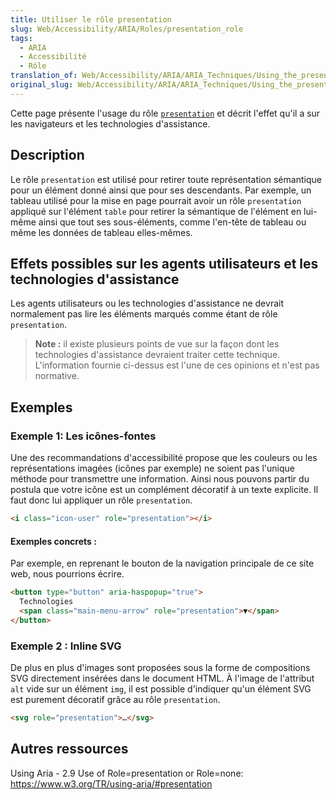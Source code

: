 ```yaml
---
title: Utiliser le rôle presentation
slug: Web/Accessibility/ARIA/Roles/presentation_role
tags:
  - ARIA
  - Accessibilité
  - Rôle
translation_of: Web/Accessibility/ARIA/ARIA_Techniques/Using_the_presentation_role
original_slug: Web/Accessibility/ARIA/ARIA_Techniques/Using_the_presentation_role
---
```


Cette page présente l'usage du rôle [`presentation`](https://www.w3.org/TR/wai-aria-practices-1.1/#presentation_role) et décrit l'effet qu'il a sur les navigateurs et les technologies d'assistance.

## Description

Le rôle `presentation` est utilisé pour retirer toute représentation sémantique pour un élément donné ainsi que pour ses descendants. Par exemple, un tableau utilisé pour la mise en page pourrait avoir un rôle `presentation` appliqué sur l'élément `table` pour retirer la sémantique de l'élément en lui-même ainsi que tout ses sous-éléments, comme l'en-tête de tableau ou même les données de tableau elles-mêmes.

## Effets possibles sur les agents utilisateurs et les technologies d'assistance

Les agents utilisateurs ou les technologies d'assistance ne devrait normalement pas lire les éléments marqués comme étant de rôle `presentation`.

> **Note :** il existe plusieurs points de vue sur la façon dont les technologies d'assistance devraient traiter cette technique. L'information fournie ci-dessus est l'une de ces opinions et n'est pas normative.

## Exemples

### Exemple 1: Les icônes-fontes

Une des recommandations d'accessibilité propose que les couleurs ou les représentations imagées (icônes par exemple) ne soient pas l'unique méthode pour transmettre une information. Ainsi nous pouvons partir du postula que votre icône est un complément décoratif à un texte explicite. Il faut donc lui appliquer un rôle `presentation`.

```html
<i class="icon-user" role="presentation"></i>
```

#### Exemples concrets&nbsp;:

Par exemple, en reprenant le bouton de la navigation principale de ce site web, nous pourrions écrire.

```html
<button type="button" aria-haspopup="true">
  Technologies
  <span class="main-menu-arrow" role="presentation">▼</span>
</button>
```

### Exemple 2 : Inline SVG

De plus en plus d'images sont proposées sous la forme de compositions SVG directement insérées dans le document HTML. À l'image de l'attribut `alt` vide sur un élément `img`, il est possible d'indiquer qu'un élément SVG est purement décoratif grâce au rôle `presentation`.

```html
<svg role="presentation">…</svg>
```

## Autres ressources

Using Aria - 2.9 Use of Role=presentation or Role=none: <https://www.w3.org/TR/using-aria/#presentation>

